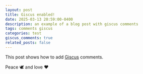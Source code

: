 ```yaml
---
layout: post
title: Giscus enabled!
date: 2025-03-13 20:59:00-0400
description: an example of a blog post with giscus comments
tags: comments giscus
categories: test
giscus_comments: true
related_posts: false
---
```


This post shows how to add [Giscus](https://giscus.app/) comments.

Peace 🕊️ and love ❤️
